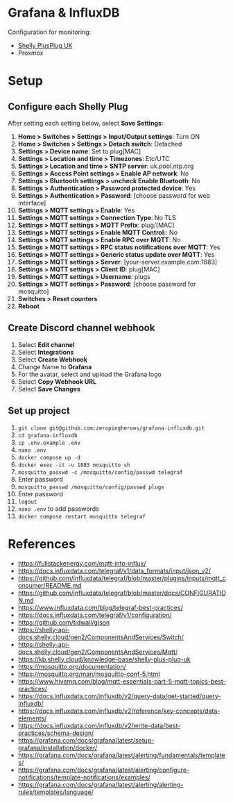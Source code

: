 # Grafana & InfluxDB

Configuration for monitoring:
* [Shelly PlusPlug UK](https://www.shelly.com/products/shelly-plus-plug-uk)
* Proxmox

# Setup

## Configure each Shelly Plug

After setting each setting below, select **Save Settings**:

1. **Home > Switches > Settings > Input/Output settings**: Turn ON
2. **Home > Switches > Settings > Detach switch**: Detached
3. **Settings > Device name**: Set to plug[MAC]
4. **Settings > Location and time > Timezones**: Etc/UTC
5. **Settings > Location and time > SNTP server**: uk.pool.ntp.org
6. **Settings > Access Point settings > Enable AP network**: No
7. **Settings > Bluetooth settings > uncheck Enable Bluetooth**: No
8. **Settings > Authentication > Password protected device**: Yes
9. **Settings > Authentication > Password**: [choose password for web interface]
10. **Settings > MQTT settings > Enable**: Yes
11. **Settings > MQTT settings > Connection Type**: No TLS
12. **Settings > MQTT settings > MQTT Prefix**: plug/[MAC]
13. **Settings > MQTT settings > Enable MQTT Control:**: No
14. **Settings > MQTT settings > Enable RPC over MQTT**: No
15. **Settings > MQTT settings > RPC status notifications over MQTT**: Yes
16. **Settings > MQTT settings > Generic status update over MQTT**: Yes
17. **Settings > MQTT settings > Server**: [your-server.example.com:1883]
18. **Settings > MQTT settings > Client ID**: plug[MAC]
19. **Settings > MQTT settings > Username**: plugs
20. **Settings > MQTT settings > Password**: [choose password for mosquitto]
21. **Switches > Reset counters**
22. **Reboot**

## Create Discord channel webhook

1. Select **Edit channel**
2. Select **Integrations**
3. Select **Create Webhook**
4. Change Name to **Grafana**
5. For the avatar, select and upload the Grafana logo
6. Select **Copy Webhook URL**
7. Select **Save Changes**

## Set up project

1. `git clone git@github.com:zeropingheroes/grafana-influxdb.git`
2. `cd grafana-influxdb`
3. `cp .env.example .env`
4. `nano .env`
5. `docker compose up -d`
6. `docker exec -it -u 1883 mosquitto sh`
7. `mosquitto_passwd -c /mosquitto/config/passwd telegraf`
8. Enter password
9. `mosquitto_passwd /mosquitto/config/passwd plugs`
10. Enter password
11. `logout`
12. `nano .env` to add passwords
13. `docker compose restart mosquitto telegraf`

# References
* https://fullstackenergy.com/mqtt-into-influx/
* https://docs.influxdata.com/telegraf/v1/data_formats/input/json_v2/
* https://github.com/influxdata/telegraf/blob/master/plugins/inputs/mqtt_consumer/README.md
* https://github.com/influxdata/telegraf/blob/master/docs/CONFIGURATION.md
* https://www.influxdata.com/blog/telegraf-best-practices/
* https://docs.influxdata.com/telegraf/v1/configuration/
* https://github.com/tidwall/gjson
* https://shelly-api-docs.shelly.cloud/gen2/ComponentsAndServices/Switch/
* https://shelly-api-docs.shelly.cloud/gen2/ComponentsAndServices/Mqtt/
* https://kb.shelly.cloud/knowledge-base/shelly-plus-plug-uk
* https://mosquitto.org/documentation/
* https://mosquitto.org/man/mosquitto-conf-5.html
* https://www.hivemq.com/blog/mqtt-essentials-part-5-mqtt-topics-best-practices/
* https://docs.influxdata.com/influxdb/v2/query-data/get-started/query-influxdb/
* https://docs.influxdata.com/influxdb/v2/reference/key-concepts/data-elements/
* https://docs.influxdata.com/influxdb/v2/write-data/best-practices/schema-design/
* https://grafana.com/docs/grafana/latest/setup-grafana/installation/docker/
* https://grafana.com/docs/grafana/latest/alerting/fundamentals/templates/
* https://grafana.com/docs/grafana/latest/alerting/configure-notifications/template-notifications/examples/
* https://grafana.com/docs/grafana/latest/alerting/alerting-rules/templates/language/



